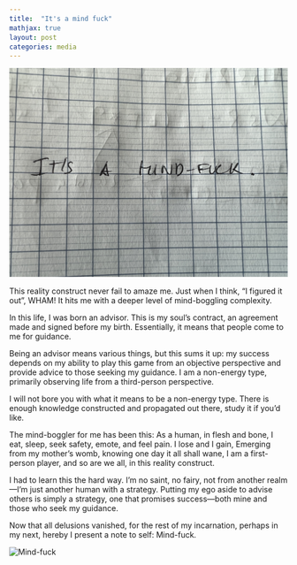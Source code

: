 ```yaml
---
title:  "It's a mind fuck"
mathjax: true
layout: post
categories: media
---
```


![Mind-fuck](/assets/IMG_5590.jpg)


This reality construct never fail to amaze me. Just when I think, “I figured it out”, WHAM! It hits me with a deeper level of mind-boggling complexity.

In this life, I was born an advisor. This is my soul’s contract, an agreement made and signed before my birth. Essentially, it means that people come to me for guidance.

Being an advisor means various things, but this sums it up: my success depends on my ability to play this game from an objective perspective and provide advice to those seeking my guidance. I am a non-energy type, primarily observing life from a third-person perspective.

I will not bore you with what it means to be a non-energy type. There is enough knowledge constructed and propagated out there, study it if you’d like.

The mind-boggler for me has been this: 
As a human, in flesh and bone, I eat, sleep, seek safety, emote, and feel pain. 
I lose and I gain, 
Emerging from my mother’s womb, knowing one day it all shall wane, 
I am a first-person player, and so are we all, in this reality construct.

I had to learn this the hard way. I’m no saint, no fairy, not from another realm—I’m just another human with a strategy. Putting my ego aside to advise others is simply a strategy, one that promises success—both mine and those who seek my guidance.

Now that all delusions vanished, for the rest of my incarnation, perhaps in my next, hereby I present a note to self: Mind-fuck.

![Mind-fuck](/assets/IMG_5545.png)